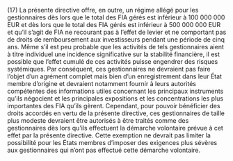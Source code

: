 (17) La présente directive offre, en outre, un régime allégé pour les gestionnaires dès lors que le total des FIA gérés est inférieur à 100 000 000 EUR et dès lors que le total des FIA gérés est inférieur à 500 000 000 EUR et qu’il s’agit de FIA ne recourant pas à l’effet de levier et ne comportant pas de droits de remboursement aux investisseurs pendant une période de cinq ans. Même s’il est peu probable que les activités de tels gestionnaires aient à titre individuel une incidence significative sur la stabilité financière, il est possible que l’effet cumulé de ces activités puisse engendrer des risques systémiques. Par conséquent, ces gestionnaires ne devraient pas faire l’objet d’un agrément complet mais bien d’un enregistrement dans leur État membre d’origine et devraient notamment fournir à leurs autorités compétentes des informations utiles concernant les principaux instruments qu’ils négocient et les principales expositions et les concentrations les plus importantes des FIA qu’ils gèrent. Cependant, pour pouvoir bénéficier des droits accordés en vertu de la présente directive, ces gestionnaires de taille plus modeste devraient être autorisés à être traités comme des gestionnaires dès lors qu’ils effectuent la démarche volontaire prévue à cet effet par la présente directive. Cette exemption ne devrait pas limiter la possibilité pour les États membres d’imposer des exigences plus sévères aux gestionnaires qui n’ont pas effectué cette démarche volontaire.